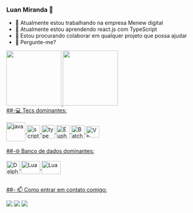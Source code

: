 ### Luan Miranda 👋

- 🔭 Atualmente estou trabalhando na empresa Menew digital
- 🌱 Atualmente estou aprendendo react.js com TypeScript
- 👯 Estou procurando colaborar em qualquer projeto que possa ajudar
- 💬 Pergunte-me?
 <div>
  <a href="https://github.com/LuanMiranda77"/>
  <img height="145rem" src="https://github-readme-stats.vercel.app/api?username=LuanMiranda77&show_icons=true&theme=dark&include_all_commits=true&count_private=true"/>
  <img height="145rem" src="https://github-readme-stats.vercel.app/api/top-langs/?username=LuanMiranda77&layout=compact&langs_count=7&theme=dark"/>
</div>
##-💻 Tecs dominantes:  
<div><br>
  <img align="center" alt="java" height="50" width="50" src="https://www.celsonunes.com.br/wp-content/uploads/2018/05/java-logo.png">
  <img align="center" alt="script" height="35" width="35" src="https://upload.wikimedia.org/wikipedia/commons/thumb/9/99/Unofficial_JavaScript_logo_2.svg/2048px-Unofficial_JavaScript_logo_2.svg.png">
  <img align="center" alt="type" margim-left="2" height="35" width="35" src="https://iconape.com/wp-content/png_logo_vector/typescript.png">
  <img align="center" alt="Euphoria" height="35" width="35" src="https://angular.io/assets/images/logos/angularjs/AngularJS-Shield.svg">
  <img align="center" alt="Batch script" height="35" width="35" src="https://adus.tech/wp-content/uploads/2021/05/html5-logo.png"/>
  <img align="center" alt="Vb .NET/VB Classic/VBScript" height="30" width="35" src="https://o.remove.bg/downloads/b7087648-2c40-4300-bcd1-506948f430b2/kisspng-cascading-style-sheets-logo-clip-art-css3-html-5b7617f67bd3d6.3499284915344660385072-removebg-preview.png">
</div><br/>
##-🌐 Banco de dados dominantes: 
<div><br>
   <img align="center" alt="Delphi" height="35" width="35" src="https://www.blogson.com.br/wp-content/uploads/2020/12/logo-mysql-mysql-logo-png-images-are-download-crazypng-211.png">
 <img align="center" alt="Lua" height="35" width="50" src="https://drive.google.com/file/d/1PovTEJn5XyVvTez9521FmmLHs-NrxaP5/view?usp=sharing">
  <img align="center" alt="Lua" height="35" width="50" src="https://apprecs.org/ios/images/app-icons/256/48/701199944.jpg">
</div></br>
  
##- 📫 Como entrar em contato comigo:
  
<div>
  <a href="https://www.youtube.com/channel/UCbTiQU-AafevBRNyNoyMiPg" target="_blank"><img src="https://img.shields.io/badge/YouTube-FF0000?style=for-the-badge&logo=youtube&logoColor=white" target="_blank"></a>
  <a href = "mailto:luanprof30@gmail.com"><img src="https://img.shields.io/badge/-Gmail-%23333?style=for-the-badge&logo=gmail&logoColor=white" target="_blank"></a>
 <a href = "https://t.me/devluanmiranda"><img src="https://img.shields.io/badge/%20-Telegram-blue?style=for-the-badge&logo=telegram" target="_blank"></a>
</div>
